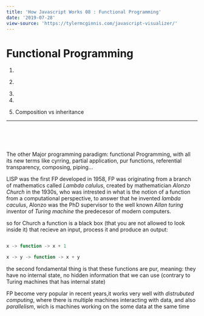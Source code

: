 ```yaml
---
title: 'How Javascript Works 08 : Functional Programming'
date: '2019-07-28'
view-source: 'https://tylermcginnis.com/javascript-visualizer/'
---
```


# Functional Programming

[//]: # '## Content'

1.

2)

3.

4.

5. Composition vs inheritance

---

<br/>
<br/>
<br/>

The other Major programming paradigm: functional Programming, with all its new terms like cyrring, partial application, pur functions, referential transparency, composing, piping...

LISP was the first FP developed in 1958, FP was originating from a branch of mathematics called _Lambda calulus_, created by mathematician _Alonzo Church_ in the 1930s, who was intrested in what is the notion of a function from a computational perspective, to answer that he invented _lambda caculus_, Alonzo was the PhD supervisor to the well known _Allan turing_ inventor of _Turing machine_ the predecesor of modern computers.

so for Church a function is a black box (that you are not allowed to look inside it) that recieve an input, process it and produce an output:

```js

x -> function -> x + 1

x -> y -> function -> x + y

```

the second fondamental thing is that these functions are pur, meaning: they have no internal state, no hidden information that we can use (contrary to Turing machines that has internal state)

FP become very popular in recent years,it works very well with _distrubuted computing_, where there is multiple machines interacting with data, and also _parallelism_, wich is machines working on the some data at the same time

##
